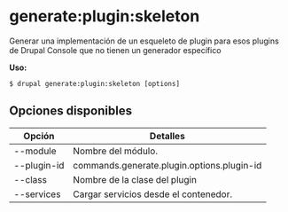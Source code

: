 # generate:plugin:skeleton
Generar una implementación de un esqueleto de plugin para esos plugins de Drupal Console que no tienen un generador específico

**Uso:**
```
$ drupal generate:plugin:skeleton [options]
```

## Opciones disponibles
Opción | Detalles
-------|-------------
--module | Nombre del módulo.
--plugin-id | commands.generate.plugin.options.plugin-id
--class | Nombre de la clase del plugin
--services | Cargar servicios desde el contenedor.
